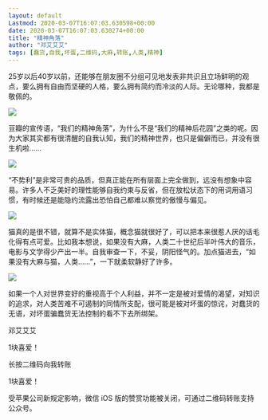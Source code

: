 ```yaml
---
layout: default
Lastmod: 2020-03-07T16:07:03.630598+00:00
date: 2020-03-07T16:07:03.630274+00:00
title: "精神角落"
author: "邓艾艾艾"
tags: [蠢货,自我,坏蛋,二维码,大麻,转账,人类,精神]
---
```


  

  

25岁以后40岁以前，还能够在朋友圈不分组可见地发表非共识且立场鲜明的观点，要么拥有自由而坚硬的人格，要么拥有简约而冷淡的人际。无论哪种，我都是敬佩的。

![](https://images.weserv.nl/?url=https%3A//mmbiz.qpic.cn/sz_mmbiz_png/ibMicKzGQHIbJ147ZFibjrSN7Otjx6XC6cyx46lQrxEYV9E1wnQNxTHllHicP6DJl8gIgyKDOcibSpQxaonibs134zRw/640%3Fwx_fmt%3Dpng)

豆瓣的宣传语，“我们的精神角落”，为什么不是“我们的精神后花园”之类的呢。因为大家其实都有很清醒的自我认知，我们的精神世界，也只是偏僻而已，并没有很生机啦……   

![](https://images.weserv.nl/?url=https%3A//mmbiz.qpic.cn/sz_mmbiz_png/ibMicKzGQHIbJ147ZFibjrSN7Otjx6XC6cyx46lQrxEYV9E1wnQNxTHllHicP6DJl8gIgyKDOcibSpQxaonibs134zRw/640%3Fwx_fmt%3Dpng)

“不势利”是非常可贵的品质，但真正能在所有层面上完全做到，远没有想象中容易。许多人不乏美好的理性能够自我约束与反省，但在放松状态下的用词用语习惯，有时候还是能隐约流露出恐怕自己都难以察觉的傲慢与偏见。

![](https://images.weserv.nl/?url=https%3A//mmbiz.qpic.cn/sz_mmbiz_png/ibMicKzGQHIbJ147ZFibjrSN7Otjx6XC6cyx46lQrxEYV9E1wnQNxTHllHicP6DJl8gIgyKDOcibSpQxaonibs134zRw/640%3Fwx_fmt%3Dpng)

猫真的是很不错，就算不是实体猫，概念猫就很好了，可以把本来很惹人厌的话毛化得有点可爱。比如我本想说，如果没有大麻，人类二十世纪后半叶伟大的音乐，电影与文学得少产出一半。自我审查一下，不妥，阴阳怪气的。加点猫进去，“如果没有大麻与猫，人类……”，一下就柔软静好了许多。  

![](https://images.weserv.nl/?url=https%3A//mmbiz.qpic.cn/sz_mmbiz_png/ibMicKzGQHIbJ147ZFibjrSN7Otjx6XC6cyx46lQrxEYV9E1wnQNxTHllHicP6DJl8gIgyKDOcibSpQxaonibs134zRw/640%3Fwx_fmt%3Dpng)

如果一个人对世界变好的重视高于个人利益，并不一定是被对爱情的渴望，对知识的追求，对人类苦难不可遏制的同情所支配，很可能是被对坏蛋的惊诧，对蠢货的无语，对坏蛋骗蠢货无法控制的看不下去所绑架。  

邓艾艾艾

1块喜爱！

长按二维码向我转账

1块喜爱！

受苹果公司新规定影响，微信 iOS 版的赞赏功能被关闭，可通过二维码转账支持公众号。

